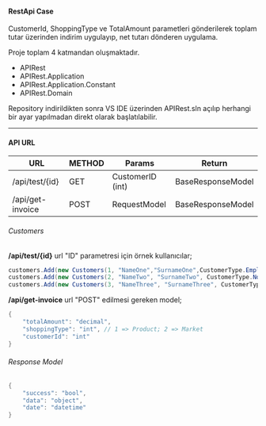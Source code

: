 #### RestApi Case
CustomerId, ShoppingType ve TotalAmount parametleri gönderilerek toplam tutar üzerinden indirim uygulayıp, net tutarı dönderen uygulama.

Proje toplam 4 katmandan oluşmaktadır.

- APIRest
- APIRest.Application
- APIRest.Application.Constant
- APIRest.Domain

Repository indirildikten sonra VS IDE üzerinden APIRest.sln açılıp herhangi bir ayar yapılmadan direkt olarak başlatılabilir.

------------

#### API URL
                    
                    
URL  | METHOD | Params | Return
------------- | ------------- | ------------- | --------------
/api/test/{id}  | GET | CustomerID (int) |BaseResponseModel
/api/get-invoice  | POST  | RequestModel |BaseResponseModel

###### Customers
**/api/test/{id}** url "ID" parametresi için örnek kullanıcılar;
```csharp
customers.Add(new Customers(1, "NameOne","SurnameOne",CustomerType.Employee,DateTime.Now));
customers.Add(new Customers(2, "NameTwo", "SurnameTwo", CustomerType.Normal, DateTime.Now));
customers.Add(new Customers(3, "NameThree", "SurnameThree", CustomerType.Public, DateTime.Now.AddYears(2)));
```

**/api/get-invoice** url "POST" edilmesi gereken model;
```csharp
{
    "totalAmount": "decimal",
    "shoppingType": "int", // 1 => Product; 2 => Market
    "customerId": "int"
}
```
###### Response Model
```csharp
{
    "success": "bool",
    "data": "object",
    "date": "datetime"
}
```
